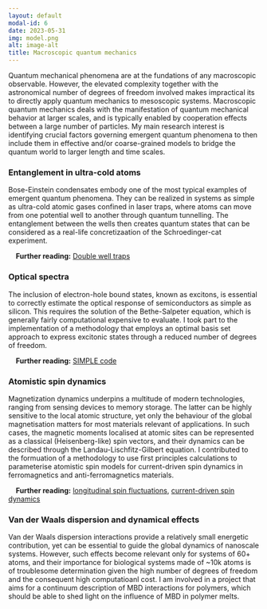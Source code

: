 ```yaml
---
layout: default
modal-id: 6
date: 2023-05-31
img: model.png
alt: image-alt
title: Macroscopic quantum mechanics
---
```

Quantum mechanical phenomena are at the fundations of any macroscopic observable. However, the elevated complexity together with the astronomical number of degrees of freedom involved makes impractical its to directly apply quantum mechanics to mesoscopic systems. Macroscopic quantum mechanics deals with the manifestation of quantum mechanical behavior at larger scales, and is typically enabled by cooperation effects between a large number of particles. 
My main research interest is identifying  crucial factors governing emergent quantum phenomena to then include them in effective and/or coarse-grained models to bridge the quantum world to larger length and time scales.

<h3 class="post-section">Entanglement in ultra-cold atoms</h3>

Bose-Einstein condensates embody one of the most typical examples of emergent quantum phenomena. They can be realized in systems as simple as ultra-cold atomic gases confined in laser traps, where atoms can move from one potential well to another through quantum tunnelling. The entanglement between the wells then creates quantum states that can be considered as a real-life concretizaation of the Schroedinger-cat experiment.

<p style='text-indent: 15px;'><b>Further reading:</b> <a href="https://arxiv.org/pdf/1410.5321.pdf" class="link-info">Double well traps</a></p>

<h3 class="post-section">Optical spectra</h3>

The inclusion of electron-hole bound states, known as excitons, is essential to correctly estimate the optical response of semiconductors as simple as silicon. This requires the solution of the Bethe-Salpeter equation, which is generally fairly computational expensive to evaluate. I took part to the implementation of a methodology that employs an optimal basis set approach to express excitonic states through a reduced number of degrees of freedom.

<p style='text-indent: 15px;'><b>Further reading:</b> <a href="https://journals.aps.org/prresearch/abstract/10.1103/PhysRevResearch.5.L012028" class="link-info">SIMPLE code</a></p>

<h3 class="post-section">Atomistic spin dynamics</h3>
Magnetization dynamics underpins a multitude of modern technologies, ranging from sensing devices to memory storage. The latter can be highly sensitive to the local atomic structure, yet only the behaviour of the global magnetisation matters for most materials relevant of applications. In such cases, the magnetic moments localised at atomic sites can be represented as a classical (Heisenberg-like) spin vectors, and their dynamics can be described through the Landau-Lischfitz-Gilbert equation. I contributed to the formuation of a methodology to use first principles calculations to parameterise atomistic spin models for current-driven spin dynamics in ferromagnetics and anti-ferromagnetics materials.

<p style='text-indent: 15px;'><b>Further reading:</b> <a href="https://journals.aps.org/prb/abstract/10.1103/PhysRevB.100.214434" class="link-info">longitudinal spin fluctuations</a>, <a href="http://www.tara.tcd.ie/handle/2262/91664" class="link-info">current-driven spin dynamics</a></p>

<h3 class="post-section">Van der Waals dispersion and dynamical effects</h3>
Van der Waals dispersion interactions provide a relatively small energetic contribution, yet can be essential to guide the global dynamics of nanoscale systems. However, such effects become relevant only for systems of 60+ atoms, and their importance for biological systems made of ~10k atoms is of troublesome determination given the high number of degrees of freedom and the consequent high computatioanl cost. I am involved in a project that aims for a continuum description of MBD interactions for polymers, which should be able to shed light on the influence of MBD in polymer melts.
